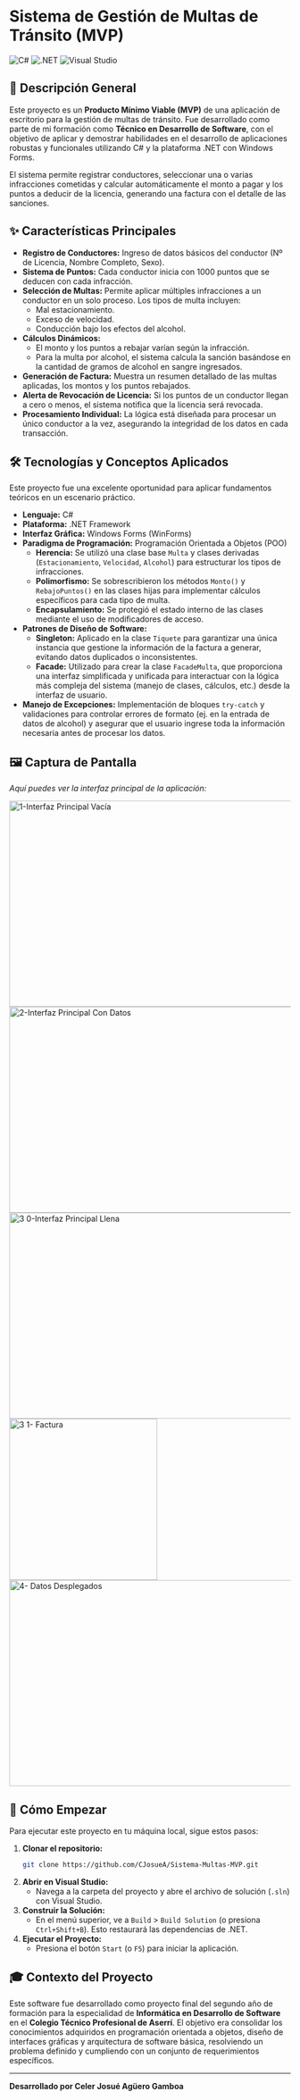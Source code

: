 # Sistema de Gestión de Multas de Tránsito (MVP)

![C#](https://img.shields.io/badge/c%23-%23239120.svg?style=for-the-badge&logo=c-sharp&logoColor=white)
![.NET](https://img.shields.io/badge/.NET-5C2D91?style=for-the-badge&logo=.net&logoColor=white)
![Visual Studio](https://img.shields.io/badge/Visual%20Studio-5C2D91.svg?style=for-the-badge&logo=visual-studio&logoColor=white)

## 📖 Descripción General

Este proyecto es un **Producto Mínimo Viable (MVP)** de una aplicación de escritorio para la gestión de multas de tránsito. Fue desarrollado como parte de mi formación como **Técnico en Desarrollo de Software**, con el objetivo de aplicar y demostrar habilidades en el desarrollo de aplicaciones robustas y funcionales utilizando C# y la plataforma .NET con Windows Forms.

El sistema permite registrar conductores, seleccionar una o varias infracciones cometidas y calcular automáticamente el monto a pagar y los puntos a deducir de la licencia, generando una factura con el detalle de las sanciones.

## ✨ Características Principales

* **Registro de Conductores:** Ingreso de datos básicos del conductor (Nº de Licencia, Nombre Completo, Sexo).
* **Sistema de Puntos:** Cada conductor inicia con 1000 puntos que se deducen con cada infracción.
* **Selección de Multas:** Permite aplicar múltiples infracciones a un conductor en un solo proceso. Los tipos de multa incluyen:
    * Mal estacionamiento.
    * Exceso de velocidad.
    * Conducción bajo los efectos del alcohol.
* **Cálculos Dinámicos:**
    * El monto y los puntos a rebajar varían según la infracción.
    * Para la multa por alcohol, el sistema calcula la sanción basándose en la cantidad de gramos de alcohol en sangre ingresados.
* **Generación de Factura:** Muestra un resumen detallado de las multas aplicadas, los montos y los puntos rebajados.
* **Alerta de Revocación de Licencia:** Si los puntos de un conductor llegan a cero o menos, el sistema notifica que la licencia será revocada.
* **Procesamiento Individual:** La lógica está diseñada para procesar un único conductor a la vez, asegurando la integridad de los datos en cada transacción.

## 🛠️ Tecnologías y Conceptos Aplicados

Este proyecto fue una excelente oportunidad para aplicar fundamentos teóricos en un escenario práctico.

* **Lenguaje:** C#
* **Plataforma:** .NET Framework
* **Interfaz Gráfica:** Windows Forms (WinForms)
* **Paradigma de Programación:** Programación Orientada a Objetos (POO)
    * **Herencia:** Se utilizó una clase base `Multa` y clases derivadas (`Estacionamiento`, `Velocidad`, `Alcohol`) para estructurar los tipos de infracciones.
    * **Polimorfismo:** Se sobrescribieron los métodos `Monto()` y `RebajoPuntos()` en las clases hijas para implementar cálculos específicos para cada tipo de multa.
    * **Encapsulamiento:** Se protegió el estado interno de las clases mediante el uso de modificadores de acceso.
* **Patrones de Diseño de Software:**
    * **Singleton:** Aplicado en la clase `Tiquete` para garantizar una única instancia que gestione la información de la factura a generar, evitando datos duplicados o inconsistentes.
    * **Facade:** Utilizado para crear la clase `FacadeMulta`, que proporciona una interfaz simplificada y unificada para interactuar con la lógica más compleja del sistema (manejo de clases, cálculos, etc.) desde la interfaz de usuario.
* **Manejo de Excepciones:** Implementación de bloques `try-catch` y validaciones para controlar errores de formato (ej. en la entrada de datos de alcohol) y asegurar que el usuario ingrese toda la información necesaria antes de procesar los datos.

## 🖼️ Captura de Pantalla

*Aquí puedes ver la interfaz principal de la aplicación:*

<img width="688" height="369" alt="1-Interfaz Principal Vacía" src="https://github.com/user-attachments/assets/daf03aab-0d27-43a2-addc-aecc8db5a112" />
<img width="688" height="369" alt="2-Interfaz Principal Con Datos" src="https://github.com/user-attachments/assets/8b68b61d-eb07-4d51-8044-12ff00054a64" />
<img width="688" height="369" alt="3 0-Interfaz Principal Llena" src="https://github.com/user-attachments/assets/8951c523-a0d3-4e3e-afb7-4eef401be05c" />
<img width="265" height="289" alt="3 1- Factura" src="https://github.com/user-attachments/assets/ed3cc002-050b-42d4-b617-86554fcf44ca" />
<img width="688" height="369" alt="4- Datos Desplegados" src="https://github.com/user-attachments/assets/3e1a4b4c-c384-4b2f-97a9-ba3ea304fa2e" />




## 🚀 Cómo Empezar

Para ejecutar este proyecto en tu máquina local, sigue estos pasos:

1.  **Clonar el repositorio:**
    ```bash
    git clone https://github.com/CJosueA/Sistema-Multas-MVP.git
    ```
2.  **Abrir en Visual Studio:**
    * Navega a la carpeta del proyecto y abre el archivo de solución (`.sln`) con Visual Studio.
3.  **Construir la Solución:**
    * En el menú superior, ve a `Build` > `Build Solution` (o presiona `Ctrl+Shift+B`). Esto restaurará las dependencias de .NET.
4.  **Ejecutar el Proyecto:**
    * Presiona el botón `Start` (o `F5`) para iniciar la aplicación.

## 🎓 Contexto del Proyecto

Este software fue desarrollado como proyecto final del segundo año de formación para la especialidad de **Informática en Desarrollo de Software** en el **Colegio Técnico Profesional de Aserrí**. El objetivo era consolidar los conocimientos adquiridos en programación orientada a objetos, diseño de interfaces gráficas y arquitectura de software básica, resolviendo un problema definido y cumpliendo con un conjunto de requerimientos específicos.

---

**Desarrollado por Celer Josué Agüero Gamboa**
